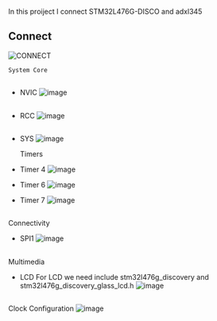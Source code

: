 In this proiject I connect STM32L476G-DISCO and adxl345

<!-- Hardvare connect -->
## Connect
![CONNECT](https://github.com/OlehKosminin/STM32_Accelerometer/assets/106763163/9f6901aa-1590-4fe4-b1b8-6a69dfb853b0)

<!-- CubeMX settings -->
    System Core
##
* NVIC
![image](https://github.com/OlehKosminin/STM32_Accelerometer/assets/106763163/a62e34bc-79d5-424f-9eb4-c02d22eae61c)
##
* RCC
![image](https://github.com/OlehKosminin/STM32_Accelerometer/assets/106763163/46e263d5-5f5e-4b71-9418-4730ac2fa310)
##
* SYS
![image](https://github.com/OlehKosminin/STM32_Accelerometer/assets/106763163/d32f5f28-1589-4d6e-8964-2d3913813b6b)

    Timers
* Timer 4
  ![image](https://github.com/OlehKosminin/STM32_Accelerometer/assets/106763163/8cb190c4-c50e-4c81-b900-8b64bded07db)
* Timer 6
  ![image](https://github.com/OlehKosminin/STM32_Accelerometer/assets/106763163/3c3c510a-e759-4ad4-aa6d-b5a65e18e29a)
* Timer 7
  ![image](https://github.com/OlehKosminin/STM32_Accelerometer/assets/106763163/667c4ff0-dd6f-4366-ab67-484e33c44f19)
##
 Connectivity
* SPI1
![image](https://github.com/OlehKosminin/STM32_Accelerometer/assets/106763163/128398c7-0d44-47c4-be6f-4c499d877957)
##
  Multimedia
* LCD
  For LCD we need include stm32l476g_discovery and stm32l476g_discovery_glass_lcd.h
  ![image](https://github.com/OlehKosminin/STM32_Accelerometer/assets/106763163/25b36acf-8f44-4f11-8826-5ab2fccdf44e)
  ##
Clock Configuration
![image](https://github.com/OlehKosminin/STM32_Accelerometer/assets/106763163/939d2587-263d-42d5-bae0-71f831f1df12)

